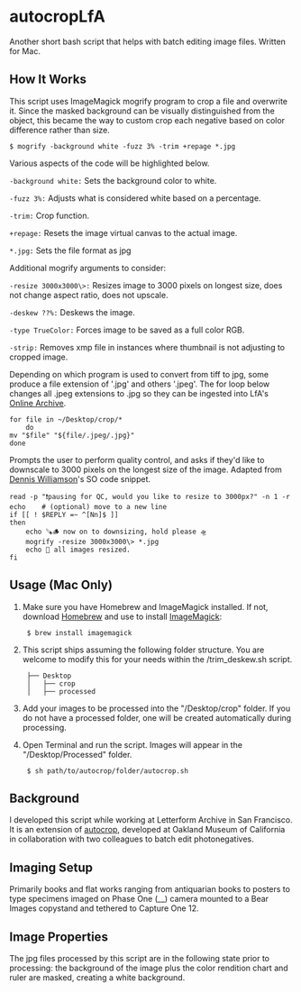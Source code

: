 # autocropLfA
Another short bash script that helps with batch editing image files. Written for Mac. 

## How It Works
This script uses ImageMagick mogrify program to crop a file and overwrite it. Since the masked background can be visually distinguished from the object, this became the way to custom crop each negative based on color difference rather than size.

    $ mogrify -background white -fuzz 3% -trim +repage *.jpg

Various aspects of the code will be highlighted below.

`-background white:` Sets the background color to white.

`-fuzz 3%:` Adjusts what is considered white based on a percentage.

`-trim:` Crop function.

`+repage:` Resets the image virtual canvas to the actual image.

`*.jpg:` Sets the file format as jpg

Additional mogrify arguments to consider: 

`-resize 3000x3000\>:` Resizes image to 3000 pixels on longest size, does not change aspect ratio, does not upscale. 

`-deskew ??%:` Deskews the image.

`-type TrueColor:` Forces image to be saved as a full color RGB.

`-strip:` Removes xmp file in instances where thumbnail is not adjusting to cropped image.  



Depending on which program is used to convert from tiff to jpg, some produce a file extension of '.jpg' and others '.jpeg'. The for loop below changes all .jpeg extensions to .jpg so they can be ingested into LfA's [Online Archive](oa.letterformarchive.org). 

    for file in ~/Desktop/crop/*
        do
    mv "$file" "${file/.jpeg/.jpg}"
    done

Prompts the user to perform quality control, and asks if they'd like to downscale to 3000 pixels on the longest size of the image. Adapted from [Dennis Williamson](https://stackoverflow.com/questions/19306771/how-can-i-get-the-current-users-username-in-bash)'s SO code snippet. 

    read -p "❗pausing for QC, would you like to resize to 3000px?" -n 1 -r
    echo    # (optional) move to a new line
    if [[ ! $REPLY =~ ^[Nn]$ ]]
    then
        echo 🪚🪵 now on to downsizing, hold please 🛸
        mogrify -resize 3000x3000\> *.jpg 
        echo 🌱 all images resized. 
    fi



## Usage (Mac Only)
1. Make sure you have Homebrew and ImageMagick installed. If not, download [Homebrew](https://brew.sh/) and use to install [ImageMagick](https://imagemagick.org/):

        $ brew install imagemagick

2. This script ships assuming the following folder structure. You are welcome to modify this for your needs within the /trim_deskew.sh script.

        ├── Desktop
        │   ├── crop
        │   ├── processed
 
3. Add your images to be processed into the "/Desktop/crop" folder. If you do not have a processed folder, one will be created automatically during processing. 

4. Open Terminal and run the script. Images will appear in the "/Desktop/Processed" folder.

        $ sh path/to/autocrop/folder/autocrop.sh

## Background
I developed this script while working at Letterform Archive in San Francisco. It is an extension of [autocrop](https://github.com/elliswmartin/autocrop), developed at Oakland Museum of California in collaboration with two colleagues to batch edit photonegatives. 

## Imaging Setup
Primarily books and flat works ranging from antiquarian books to posters to type specimens imaged on Phase One (__) camera mounted to a Bear Images copystand and tethered to Capture One 12. 

## Image Properties
The jpg files processed by this script are in the following state prior to processing: the background of the image plus the color rendition chart and ruler are masked, creating a white background. 
